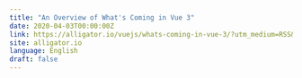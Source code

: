 ```yaml
---
title: "An Overview of What's Coming in Vue 3"
date: 2020-04-03T00:00:00Z
link: https://alligator.io/vuejs/whats-coming-in-vue-3/?utm_medium=RSS&utm_source=news.12bit.vn
site: alligator.io
language: English
draft: false
---
```


